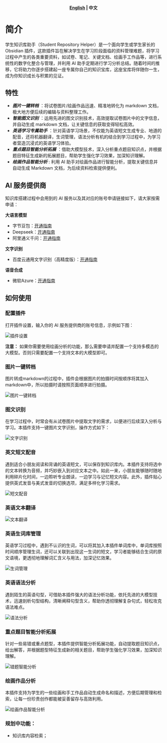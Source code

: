 <h4 align="center">
	<p>
		<a href="https://github.com/yingflower/obsidian-stu-repo-helper/blob/master/README_en.md">English</a> |
			<b>中文</b>
	<p>
</h4>

# 简介
学生知识库助手（Student Repository Helper）是一个面向学生或学生家长的Obsidian 插件，这款插件旨在解决学生在学习阶段面临的资料管理难题，将学习过程中产生的各类重要资料，如试卷、笔记、关键文档、绘画手工作品等，进行系统性的数字化整合与管理，并利用 AI 助手定期进行学习分析总结。随着时间的推移，它将助力你逐步搭建起一座专属你自己的知识宝库，这座宝库将伴随你一生，成为你知识成长与积累的见证。

## 特性
- ***图片一键转档*** ：将试卷图片/绘画作品迅速、精准地转化为 markdown 文档，极大地方便后续的编辑与资料整理工作。
- ***智能图文识别*** ：运用先进的图文识别技术，高效提取试卷图片中的文字信息，并自动生成 markdown 文档，让关键信息的获取变得轻松高效。
- ***英语学习专属助手*** ：针对英语学习场景，不仅能为英语短文生成专业、地道的配音，还将机器翻译，生词管理，语法分析有机的结合到学习过程中，为学习者营造沉浸式的英语学习体验。
- ***重点题目智能分析拓展*** ：借助大模型技术，深入分析重点题目知识点，并根据题目特征生成新的拓展题目，帮助学生强化学习效果，加深知识理解。
- ***绘画作品智能分析*** : 利用 AI 助手对绘画作品进行智能分析，提取关键信息并自动生成 Markdown 文档，为后续资料检索提供便利。
## AI 服务提供商
知识库搭建过程中会用到的 AI 服务以及其对应的账号申请链接如下，请大家按需申请：

**大语言模型** 
- 字节豆包：[开通指南](https://github.com/yingflower/obsidian-stu-repo-helper/blob/master/docs/%E5%BC%80%E9%80%9A%E5%A4%A7%E6%A8%A1%E5%9E%8B%E6%9C%8D%E5%8A%A1%E6%8C%87%E5%8D%97.md#%E5%BC%80%E9%80%9A%E8%B1%86%E5%8C%85%E5%A4%A7%E6%A8%A1%E5%9E%8B%E6%9C%8D%E5%8A%A1%E8%B4%A6%E5%8F%B7)
- Deepseek：[开通指南](https://github.com/yingflower/obsidian-stu-repo-helper/blob/master/docs/%E5%BC%80%E9%80%9A%E5%A4%A7%E6%A8%A1%E5%9E%8B%E6%9C%8D%E5%8A%A1%E6%8C%87%E5%8D%97.md#%E5%BC%80%E9%80%9Adeepseek%E5%A4%A7%E6%A8%A1%E5%9E%8B%E6%9C%8D%E5%8A%A1%E8%B4%A6%E5%8F%B7)
- 阿里通义千问：[开通指南](https://github.com/yingflower/obsidian-stu-repo-helper/blob/master/docs/%E5%BC%80%E9%80%9A%E5%A4%A7%E6%A8%A1%E5%9E%8B%E6%9C%8D%E5%8A%A1%E6%8C%87%E5%8D%97.md#%E5%BC%80%E9%80%9A%E5%8D%83%E9%97%AE%E5%A4%A7%E6%A8%A1%E5%9E%8B%E6%9C%8D%E5%8A%A1%E8%B4%A6%E5%8F%B7)

**文字识别**
- 百度云通用文字识别（高精度版）：[开通指南](https://github.com/yingflower/obsidian-stu-repo-helper/blob/master/docs/%E5%BC%80%E9%80%9A%E7%99%BE%E5%BA%A6%E4%BA%91%E6%96%87%E5%AD%97%E8%AF%86%E5%88%AB%E6%9C%8D%E5%8A%A1%E6%8C%87%E5%8D%97.md)

**语音合成**
- 微软Azure：[开通指南](https://github.com/yingflower/obsidian-stu-repo-helper/blob/master/docs/%E5%BC%80%E9%80%9A%E5%BE%AE%E8%BD%AFAzure%E8%AF%AD%E9%9F%B3%E6%9C%8D%E5%8A%A1%E6%8C%87%E5%8D%97.md)

## 如何使用
### 配置插件
打开插件设置，输入你的 AI 服务提供商的账号信息，示例如下图：

![插件设置](docs/images/zh/settings.png)

**注意：** 如果你需要使用绘画分析的功能，那么需要申请并配置一个支持多模态的大模型。否则只需要配置一个支持文本的大模型即可。

### 图片一键转档
图片转成markdown的过程中，插件会根据图片的拍摄时间按顺序将其加入markdown中，所以拍摄时请按照页面顺序进行拍摄。

![图片一键转档](docs/images/zh/create_note.gif)

### 图文识别
在学习过程中，时常会有从试卷图片中提取文字的需求，以便进行后续深入分析与学习。本插件支持一键图片文字识别，操作方式如下：

![文字识别](docs/images/zh/image2text.gif)

### 英文短文配音
遇到适合小朋友阅读和背诵的英语短文，可以保存到知识库内。本插件支持将选中的文本转换为音频，并巧妙嵌入到对应文本之中。如此一来，小朋友能够随时随地利用碎片化时间，一边聆听专业朗读，一边学习与记忆短文内容。此外，插件贴心提供英式发音与美式发音的切换选项，满足多样化学习需求。

![短文配音](docs/images/zh/text2speech.gif)

### 英语文本翻译

![文本翻译](docs/images/zh/translate.gif)

### 英语生词库管理
英语学习过程中，遇到不认识的生词，可以将其加入本插件单词库中，单词库按照时间顺序管理生词，还可以关联到出现这一生词的短文，学习者能够结合生词的原文语境，更透彻地理解词汇含义与用法，加深记忆效果。

![生词管理](docs/images/zh/add_word_bank.gif)

### 英语语法分析
遇到陌生的英语句型，可借助本插件强大的语法分析功能，依托先进的大模型技术，迅速剖析句型结构，清晰阐释句型含义，帮助你透彻理解复杂句式，轻松攻克语法难点。

![语法分析](docs/images/zh/grammar_analysis.gif)

### 重点题目智能分析拓展
针对一些易错或重点题型，本插件提供智能分析拓展功能，自动提取题目知识点，给出解答，并根据题型特征生成新的相关题目，帮助学生强化学习效果，加深知识理解。

![错题智能分析](docs/images/zh/request_llm.gif)

### 绘画作品分析
本插件支持为学生的一些绘画和手工作品自动生成命名和描述，方便后期管理和检索，让每一份珍贵创作都能被妥善留存与高效利用。

![绘画作品智能分析](docs/images/zh/painting_analysis.gif)

### 规划中功能：
- 知识库内容检索；